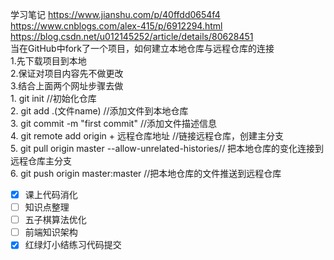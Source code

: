 学习笔记
  https://www.jianshu.com/p/40ffdd0654f4  
  https://www.cnblogs.com/alex-415/p/6912294.html  
  https://blog.csdn.net/u012145252/article/details/80628451  
  当在GitHub中fork了一个项目，如何建立本地仓库与远程仓库的连接  
   1.先下载项目到本地  
   2.保证对项目内容先不做更改  
   3.结合上面两个网址步骤去做  
		1. git init //初始化仓库  
		2. git add .(文件name) //添加文件到本地仓库  
		3. git commit -m "first commit" //添加文件描述信息  
		4. git remote add origin + 远程仓库地址 //链接远程仓库，创建主分支  
		5. git pull origin master --allow-unrelated-histories// 把本地仓库的变化连接到远程仓库主分支  
		6. git push origin master:master //把本地仓库的文件推送到远程仓库  

- [x] 课上代码消化
- [ ] 知识点整理
- [ ] 五子棋算法优化
- [ ] 前端知识架构
- [x] 红绿灯小结练习代码提交
